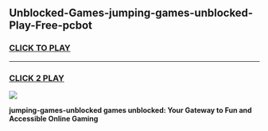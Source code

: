 
## Unblocked-Games-jumping-games-unblocked-Play-Free-pcbot
<h3>
<a href="https://premium76.site?title=jumping-games-unblocked&ref=18A">CLICK TO PLAY</a></h3>
<hr>

<h3>
<a href="https://premium76.site?title=jumping-games-unblocked&ref=18A">CLICK 2 PLAY</a>
  
</h3>

<a href="https://premium76.site?title=jumping-games-unblocked&ref=18A"><img src="https://clearcache.store/games.png"></a>


**jumping-games-unblocked games unblocked: Your Gateway to Fun and Accessible Online Gaming**
